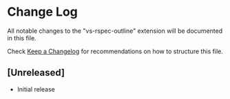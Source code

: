 # Change Log

All notable changes to the "vs-rspec-outline" extension will be documented in this file.

Check [Keep a Changelog](http://keepachangelog.com/) for recommendations on how to structure this file.

## [Unreleased]

- Initial release